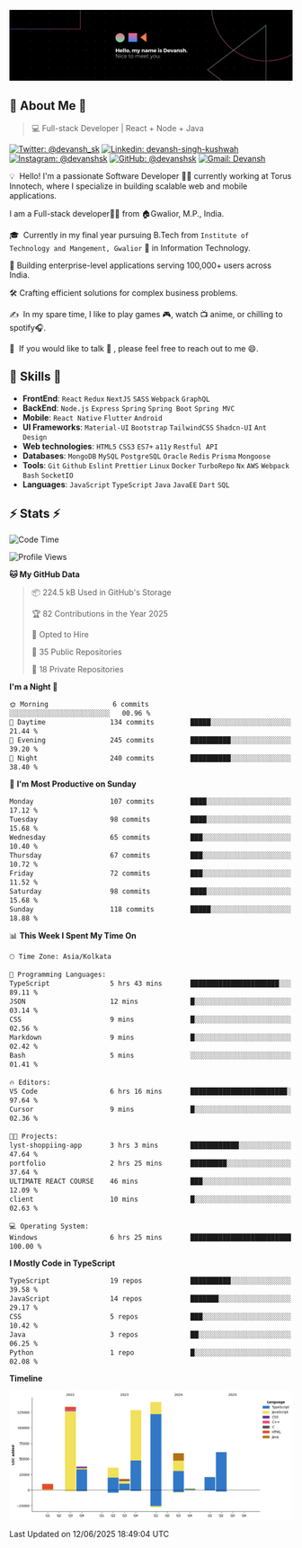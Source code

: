 ![Banner](./Devansh%20Singh%20Banner.png)

## 👋 About Me 👋

> 💻 Full-stack Developer | React + Node + Java

[![Twitter: @devansh_sk](https://img.shields.io/twitter/follow/devansh_sk?style=social)](https://twitter.com/devansh_sk)
[![Linkedin: devansh-singh-kushwah](https://img.shields.io/badge/-Devansh%20Singh%20Kushwah-blue?style=flat-square&logo=Linkedin&logoColor=white&link=https://www.linkedin.com/in/devanshsk/)](https://www.linkedin.com/in/devanshsk/)
[![Instagram: @devanshsk](https://img.shields.io/badge/-devanshsk-E4405F?style=flat-square&logo=instagram&logoColor=white)](https://instagram.com/devanshsk)
[![GitHub: @devanshsk](https://img.shields.io/github/followers/devanshsk?label=follow&style=social)](https://github.com/devanshsk)
[![Gmail: Devansh](https://img.shields.io/badge/Gmail-D14836?style=flat-square&logo=gmail&logoColor=white)](mailto:work.devanshsk@gmail.com)

💡 &nbsp;Hello! I'm a passionate Software Developer 🧑‍💻 currently working at Torus Innotech, where I specialize in building scalable web and mobile applications.

I am a Full-stack developer🧑‍💻 from 🏠Gwalior, M.P., India.

🎓 &nbsp;Currently in my final year pursuing B.Tech from `Institute of Technology and Mangement, Gwalior` 🏫 in Information Technology.

💼 Building enterprise-level applications serving 100,000+ users across India.

🛠️ Crafting efficient solutions for complex business problems.

✍️ &nbsp;In my spare time, I like to play games 🎮, watch 📺 anime, or chilling to spotify🎧.

💬 &nbsp;If you would like to talk 👋 , please feel free to reach out to me 😄.

##  🎉 Skills  🎉
- **FrontEnd**: `React` `Redux` `NextJS` `SASS` `Webpack` `GraphQL`
- **BackEnd**: `Node.js` `Express` `Spring` `Spring Boot` `Spring MVC`
- **Mobile**: `React Native` `Flutter` `Android` 
- **UI Frameworks**: `Material-UI` `Bootstrap` `TailwindCSS` `Shadcn-UI` `Ant Design`
- **Web technologies**: `HTML5` `CSS3` `ES7+` `a11y` `Restful API` 
- **Databases**: `MongoDB` `MySQL` `PostgreSQL` `Oracle` `Redis` `Prisma` `Mongoose`
- **Tools**: `Git` `Github` `Eslint` `Prettier` `Linux` `Docker` `TurboRepo` `Nx` `AWS` `Webpack` `Bash` `SocketIO`
- **Languages**: `JavaScript` `TypeScript` `Java` `JavaEE` `Dart` `SQL`

## ⚡ Stats ⚡
<!--START_SECTION:waka-->
![Code Time](http://img.shields.io/badge/Code%20Time-515%20hrs%2010%20mins-blue)

![Profile Views](http://img.shields.io/badge/Profile%20Views-6-blue)

**🐱 My GitHub Data** 

> 📦 224.5 kB Used in GitHub's Storage 
 > 
> 🏆 82 Contributions in the Year 2025
 > 
> 💼 Opted to Hire
 > 
> 📜 35 Public Repositories 
 > 
> 🔑 18 Private Repositories 
 > 
**I'm a Night 🦉** 

```text
🌞 Morning                6 commits           ░░░░░░░░░░░░░░░░░░░░░░░░░   00.96 % 
🌆 Daytime                134 commits         █████░░░░░░░░░░░░░░░░░░░░   21.44 % 
🌃 Evening                245 commits         ██████████░░░░░░░░░░░░░░░   39.20 % 
🌙 Night                  240 commits         ██████████░░░░░░░░░░░░░░░   38.40 % 
```
📅 **I'm Most Productive on Sunday** 

```text
Monday                   107 commits         ████░░░░░░░░░░░░░░░░░░░░░   17.12 % 
Tuesday                  98 commits          ████░░░░░░░░░░░░░░░░░░░░░   15.68 % 
Wednesday                65 commits          ███░░░░░░░░░░░░░░░░░░░░░░   10.40 % 
Thursday                 67 commits          ███░░░░░░░░░░░░░░░░░░░░░░   10.72 % 
Friday                   72 commits          ███░░░░░░░░░░░░░░░░░░░░░░   11.52 % 
Saturday                 98 commits          ████░░░░░░░░░░░░░░░░░░░░░   15.68 % 
Sunday                   118 commits         █████░░░░░░░░░░░░░░░░░░░░   18.88 % 
```


📊 **This Week I Spent My Time On** 

```text
🕑︎ Time Zone: Asia/Kolkata

💬 Programming Languages: 
TypeScript               5 hrs 43 mins       ██████████████████████░░░   89.11 % 
JSON                     12 mins             █░░░░░░░░░░░░░░░░░░░░░░░░   03.14 % 
CSS                      9 mins              █░░░░░░░░░░░░░░░░░░░░░░░░   02.56 % 
Markdown                 9 mins              █░░░░░░░░░░░░░░░░░░░░░░░░   02.42 % 
Bash                     5 mins              ░░░░░░░░░░░░░░░░░░░░░░░░░   01.41 % 

🔥 Editors: 
VS Code                  6 hrs 16 mins       ████████████████████████░   97.64 % 
Cursor                   9 mins              █░░░░░░░░░░░░░░░░░░░░░░░░   02.36 % 

🐱‍💻 Projects: 
lyst-shoppiing-app       3 hrs 3 mins        ████████████░░░░░░░░░░░░░   47.64 % 
portfolio                2 hrs 25 mins       █████████░░░░░░░░░░░░░░░░   37.64 % 
ULTIMATE REACT COURSE    46 mins             ███░░░░░░░░░░░░░░░░░░░░░░   12.09 % 
client                   10 mins             █░░░░░░░░░░░░░░░░░░░░░░░░   02.63 % 

💻 Operating System: 
Windows                  6 hrs 25 mins       █████████████████████████   100.00 % 
```

**I Mostly Code in TypeScript** 

```text
TypeScript               19 repos            ██████████░░░░░░░░░░░░░░░   39.58 % 
JavaScript               14 repos            ███████░░░░░░░░░░░░░░░░░░   29.17 % 
CSS                      5 repos             ███░░░░░░░░░░░░░░░░░░░░░░   10.42 % 
Java                     3 repos             ██░░░░░░░░░░░░░░░░░░░░░░░   06.25 % 
Python                   1 repo              █░░░░░░░░░░░░░░░░░░░░░░░░   02.08 % 
```



**Timeline**

![Lines of Code chart](https://raw.githubusercontent.com/DevanshSK/DevanshSK/main/assets/bar_graph.png)


 Last Updated on 12/06/2025 18:49:04 UTC
<!--END_SECTION:waka-->
